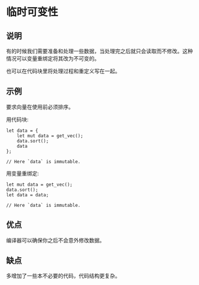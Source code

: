 # 临时可变性

## 说明

有的时候我们需要准备和处理一些数据，当处理完之后就只会读取而不修改。这种情况可以变量重绑定将其改为不可变的。

也可以在代码块里将处理过程和重定义写在一起。

## 示例

要求向量在使用前必须排序。

用代码块:

```rust,ignore
let data = {
    let mut data = get_vec();
    data.sort();
    data
};

// Here `data` is immutable.
```

用变量重绑定:

```rust,ignore
let mut data = get_vec();
data.sort();
let data = data;

// Here `data` is immutable.
```

## 优点

编译器可以确保你之后不会意外修改数据。

## 缺点

多增加了一些本不必要的代码，代码结构更复杂。